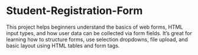 # Student-Registration-Form
This project helps beginners understand the basics of web forms, HTML input types, and how user data can be collected via form fields. It’s great for learning how to structure forms, use selection dropdowns, file upload, and basic layout using HTML tables and form tags.

